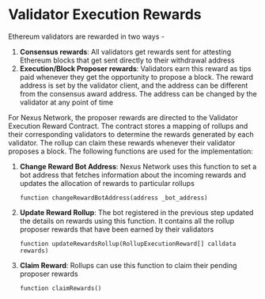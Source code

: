 # Validator Execution Rewards

Ethereum validators are rewarded in two ways -

1. **Consensus rewards**: All validators get rewards sent for attesting Ethereum blocks that get sent directly to their withdrawal address
2. **Execution/Block Proposer rewards**: Validators earn this reward as tips paid whenever they get the opportunity to propose a block. The reward address is set by the validator client, and the address can be different from the consensus award address. The address can be changed by the validator at any point of time

For Nexus Network, the proposer rewards are directed to the Validator Execution Reward Contract. The contract stores a mapping of rollups and their corresponding validators to determine the rewards generated by each validator. The rollup can claim these rewards whenever their validator proposes a block. The following functions are used for the implementation:

1.  **Change Reward Bot Address**: Nexus Network uses this function to set a bot address that fetches information about the incoming rewards and updates the allocation of rewards to particular rollups

    ```solidity
    function changeRewardBotAddress(address _bot_address)
    ```
2.  **Update Reward Rollup**: The bot registered in the previous step updated the details on rewards using this function. It contains all the rollup proposer rewards that have been earned by their validators

    ```solidity
    function updateRewardsRollup(RollupExecutionReward[] calldata rewards)
    ```
3.  **Claim Reward**: Rollups can use this function to claim their pending proposer rewards

    ```solidity
    function claimRewards()
    ```
